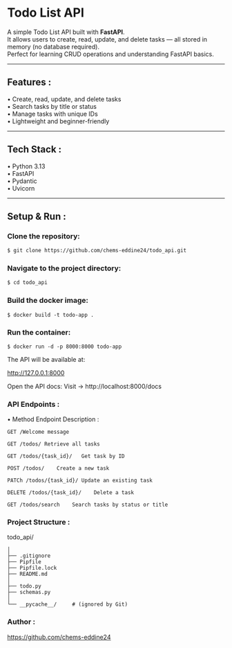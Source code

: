 # Todo List API

A simple Todo List API built with **FastAPI**.  
It allows users to create, read, update, and delete tasks — all stored in memory (no database required).  
Perfect for learning CRUD operations and understanding FastAPI basics.

---

## Features :

• Create, read, update, and delete tasks  
• Search tasks by title or status  
• Manage tasks with unique IDs  
• Lightweight and beginner-friendly

---

## Tech Stack :

• Python 3.13  
• FastAPI  
• Pydantic  
• Uvicorn

---

## Setup & Run :

### Clone the repository:
```bash
$ git clone https://github.com/chems-eddine24/todo_api.git
  ```
### Navigate to the project directory:
```bash
$ cd todo_api
```
### Build the docker image:
```
$ docker build -t todo-app .
```

### Run the container:
```
$ docker run -d -p 8000:8000 todo-app
```
The API will be available at:

http://127.0.0.1:8000

Open the API docs:
Visit -> http://localhost:8000/docs

### API Endpoints :
• Method	Endpoint	Description :
```
GET	/Welcome message

GET	/todos/	Retrieve all tasks

GET	/todos/{task_id}/	Get task by ID

POST /todos/	Create a new task

PATCh /todos/{task_id}/	Update an existing task

DELETE /todos/{task_id}/	Delete a task

GET	/todos/search	 Search tasks by status or title
```
### Project Structure :

todo_api/
```
│
├── .gitignore
├── Pipfile
├── Pipfile.lock
├── README.md
│
├── todo.py          
├── schemas.py       
│
└── __pycache__/     # (ignored by Git)
```
    
### Author :
https://github.com/chems-eddine24
